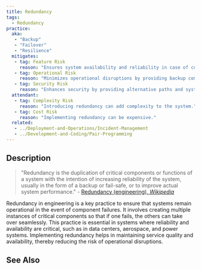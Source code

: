 ```yaml
---
title: Redundancy
tags: 
  - Redundancy
practice:
  aka: 
   - "Backup"
   - "Failover"
   - "Resilience"
  mitigates:
   - tag: Feature Risk
     reason: "Ensures system availability and reliability in case of component failure."
   - tag: Operational Risk
     reason: "Minimizes operational disruptions by providing backup components."
   - tag: Security Risk
     reason: "Enhances security by providing alternative paths and systems."
  attendant:
   - tag: Complexity Risk
     reason: "Introducing redundancy can add complexity to the system."
   - tag: Cost Risk
     reason: "Implementing redundancy can be expensive."
  related:
   - ../Deployment-and-Operations/Incident-Management
   - ../Development-and-Coding/Pair-Programming
---
```


<PracticeIntro details={frontMatter} /> 

## Description

> "Redundancy is the duplication of critical components or functions of a system with the intention of increasing reliability of the system, usually in the form of a backup or fail-safe, or to improve actual system performance." - [Redundancy (engineering), _Wikipedia_](https://en.wikipedia.org/wiki/Redundancy_(engineering))

Redundancy in engineering is a key practice to ensure that systems remain operational in the event of component failures. It involves creating multiple instances of critical components so that if one fails, the others can take over seamlessly. This practice is essential in systems where reliability and availability are critical, such as in data centers, aerospace, and power systems. Implementing redundancy helps in maintaining service quality and availability, thereby reducing the risk of operational disruptions.

## See Also

<TagList tag="Redundancy" />
